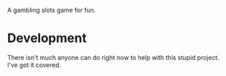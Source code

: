 A gambling slots game for fun.
# Development
There isn't much anyone can do right now to help with this stupid project. I've got it covered.